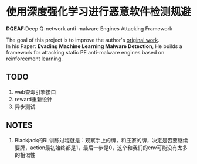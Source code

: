 # 使用深度强化学习进行恶意软件检测规避 

**DQEAF**:Deep Q-network anti-malware Engines Attacking Framework

The goal of this project is to improve the author's [original work](https://github.com/endgameinc/gym-malware).  
In his Paper: **Evading Machine Learning Malware Detection**, He builds a framework for attacking static PE anti-malware engines based on reinforcement learning.

## TODO
1. web查毒引擎接口
1. reward重新设计
1. 异步测试

## NOTES
1. Blackjack的RL训练过程就是：观察手上的牌，和庄家的牌，决定是否要继续要牌，action最初始终都是1，最后一步是0，这个和我们的env可能没有太多的相似性